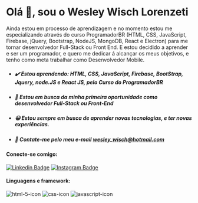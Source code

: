 # Olá  👋, sou o Wesley Wisch Lorenzeti
Ainda estou em processo de aprendizagem e no momento estou me especializando através do curso ProgramadorBR (HTML, CSS, JavaScript, Firebase, jQuery, Bootstrap, NodeJS, MongoDB, React e Electron) para me tornar desenvolvedor Full-Stack ou Front End. E estou decidido a aprender e ser um programador, e quero me dedicar á alcançar os meus objetivos, e tenho como meta trabalhar como Desenvolvedor Mobile.
 

 - ##### ✔️ Estou aprendendo: HTML, CSS, JavaScript, Firebase, BootStrap, Jquery, node.JS e React JS, pelo **Curso do ProgramadorBR**
 - #####  💎 Estou em busca da minha primeira oportunidade como desenvolvedor Full-Stack ou Front-End
 - #####  😀 Estou sempre em busca de aprender novas tecnologias, e ter novas experiências.
 - #####  📧 Contate-me pelo meu e-mail **[wesley_wisch@hotmail.com](mailto:wesley_wisch@hotmail.com)**

#### Conecte-se comigo:
[![Linkedin Badge](https://img.shields.io/badge/-LinkedIn-blue?style=flat-square&logo=Linkedin&logoColor=white&link=https://www.linkedin.com/in/wesley-wisch/)](https://www.linkedin.com/in/wesley-wisch) [![Instagram Badge](https://img.shields.io/badge/-Instagram-red?style=flat-square&logo=Instagram&logoColor=white&link=https://www.instagram.com/wesley_wisch/)](https://www.instagram.com/wesley_wisch/)

#### Linguagens e framework:
![html-5-icon](https://user-images.githubusercontent.com/79159487/114595901-e9e5ae00-9c5c-11eb-8dca-b33cd67c09a3.png) ![css-icon](https://user-images.githubusercontent.com/79159487/114595912-eeaa6200-9c5c-11eb-8332-2c4c63925b98.png) ![javascript-icon](https://user-images.githubusercontent.com/79159487/114595920-f4a04300-9c5c-11eb-8d15-ed7f925e7055.png)